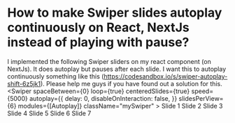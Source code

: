 
# How to make Swiper slides autoplay continuously on React, NextJs instead of playing with pause?

I implemented the following Swiper sliders on my react component (on NextJs). It does autoplay but pauses after each slide. I want this to autoplay continuously something like this (https://codesandbox.io/s/swiper-autoplay-shift-6z5jk1). Please help me guys if you have found out a solution for this.
<Swiper
            spaceBetween={0}
            loop={true}
            centeredSlides={true}
            speed={5000}
            autoplay={{
              delay: 0,
              disableOnInteraction: false,
            }}
            slidesPerView={6}
            modules={[Autoplay]}
            className="mySwiper"
          >
            <SwiperSlide>Slide 1</SwiperSlide>
            <SwiperSlide>Slide 2</SwiperSlide>
            <SwiperSlide>Slide 3</SwiperSlide>
            <SwiperSlide>Slide 4</SwiperSlide>
            <SwiperSlide>Slide 5</SwiperSlide>
            <SwiperSlide>Slide 6</SwiperSlide>
            <SwiperSlide>Slide 7</SwiperSlide>
          </Swiper>


        